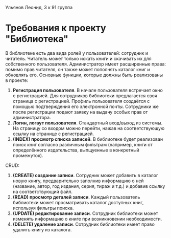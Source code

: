 Ульянов Леонид, 3 к 91 группа
# Требования к проекту "Библиотека"


В библиотеке есть два вида ролей у пользователей: сотрудник и читатель.
Читатель может только искать книги и скачивать их для собственного пользователя.
Администратор имеет расширенные права: помимо прав читателя, он также может пополнять каталог книг и обновлять его.
Основные функции, которые должны быть реализованы в проекте:
1. **Регистрация пользователя**. В начале пользователя встречает окно с регистрацией. 
Для сотрудников библиотеки предлагается своя страница с регистрацией. 
Профиль пользователя создаётся с помощью подтверждения его электронной почты. 
Сотрудники же после регистрации подают заявку на выдачу особых прав от администратора. 
2. **Логин, логаут пользователя**. Стандартный вход/выход из системы. 
На страницу со входом можно перейти, нажав на соответствующую ссылку на странице с регистрацией.
3. **(INDEX) просмотр списка записей**. В библиотеке будет реализован поиск книг согласно различным фильтрам 
(например, книги от определённого издательства, выпщуенные в конкретный промежуток).

CRUD:
1. **(CREATE) создание записи**. Сотрудник может добавить в каталог новую книгу, 
предварительно заполнив информацию о ней (название, автор, год издания, серия, тираж и т.д.) и добавив ссылку на соответствующий файл.
2. **(READ) просмотр деталей записи**. Каждый пользователь библиотеки может просматривать каталог доступных книг, используя фильтры поиска.
3. **(UPDATE) редактирование записи**. Сотрудник библиотеки может изменять информацию о книге при возникновении необходимости.
4. **(DELETE) удаление записи**. Сотрудник библиотеки имеет право удалить книгу из каталога.
